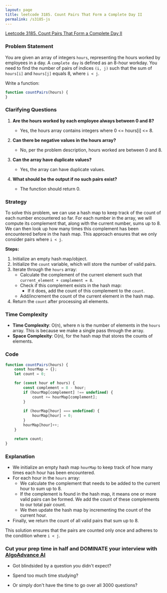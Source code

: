 ```yaml
---
layout: page
title: leetcode 3185. Count Pairs That Form a Complete Day II
permalink: /s3185-js
---
```

[Leetcode 3185. Count Pairs That Form a Complete Day II](https://algoadvance.github.io/algoadvance/l3185)
### Problem Statement

You are given an array of integers `hours`, representing the hours worked by employees in a day. A `complete day` is defined as an 8-hour workday. You need to find the number of pairs of indices `(i, j)` such that the sum of `hours[i]` and `hours[j]` equals 8, where `i < j`.

Write a function:

```javascript
function countPairs(hours) {
}
```

### Clarifying Questions

1. **Are the hours worked by each employee always between 0 and 8?**
   - Yes, the hours array contains integers where 0 <= hours[i] <= 8.

2. **Can there be negative values in the hours array?**
   - No, per the problem description, hours worked are between 0 and 8.

3. **Can the array have duplicate values?**
   - Yes, the array can have duplicate values.

4. **What should be the output if no such pairs exist?**
   - The function should return 0.

### Strategy

To solve this problem, we can use a hash map to keep track of the count of each number encountered so far. For each number in the array, we will compute its complement that, along with the current number, sums up to 8. We can then look up how many times this complement has been encountered before in the hash map. This approach ensures that we only consider pairs where `i < j`.

**Steps:**

1. Initialize an empty hash map/object.
2. Initialize the `count` variable, which will store the number of valid pairs.
3. Iterate through the `hours` array:
   - Calculate the complement of the current element such that `current_element + complement = 8`.
   - Check if this complement exists in the hash map:
     - If it does, add the count of this complement to the `count`.
   - Add/increment the count of the current element in the hash map.
4. Return the `count` after processing all elements.

### Time Complexity

- **Time Complexity**: O(n), where n is the number of elements in the `hours` array. This is because we make a single pass through the array.
- **Space Complexity**: O(n), for the hash map that stores the counts of elements.

### Code

```javascript
function countPairs(hours) {
    const hourMap = {};
    let count = 0;

    for (const hour of hours) {
        const complement = 8 - hour;
        if (hourMap[complement] !== undefined) {
            count += hourMap[complement];
        }
        
        if (hourMap[hour] === undefined) {
            hourMap[hour] = 0;
        }
        hourMap[hour]++;
    }

    return count;
}
```

### Explanation

- We initialize an empty hash map `hourMap` to keep track of how many times each hour has been encountered.
- For each hour in the `hours` array:
  - We calculate the complement that needs to be added to the current hour to sum up to 8.
  - If the complement is found in the hash map, it means one or more valid pairs can be formed. We add the count of these complements to our total pair count.
  - We then update the hash map by incrementing the count of the current hour.
- Finally, we return the count of all valid pairs that sum up to 8.

This solution ensures that the pairs are counted only once and adheres to the condition where `i < j`.


### Cut your prep time in half and DOMINATE your interview with [AlgoAdvance AI](https://algoAdvance.com)

- Got blindsided by a question you didn't expect?

- Spend too much time studying?

- Or simply don't have the time to go over all 3000 questions?

